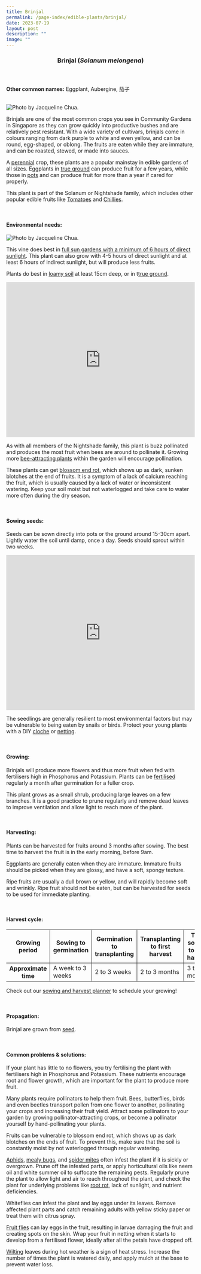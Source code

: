 ```yaml
---
title: Brinjal
permalink: /page-index/edible-plants/brinjal/
date: 2023-07-19
layout: post
description: ""
image: ""
---
```

<header>
	<h3>Brinjal (<em>Solanum melongena</em>)</h3>
</header>
	
<section>
	<p><strong>Other common names:</strong> Eggplant, Aubergine, 茄子</p>
	<br>
</section>

<section>
	<img title="Photo by Jacqueline Chua." src="/images/Plants/Brinjal_JacChua%20(2).jpg">
	<p>Brinjals are one of the most common crops you see in Community Gardens in Singapore as they can grow quickly into productive bushes and are relatively pest resistant. With a wide variety of cultivars, brinjals come in colours ranging from dark purple to white and even yellow, and can be round, egg-shaped, or oblong. The fruits are eaten while they are immature, and can be roasted, stewed, or made into sauces.</p>
	<p>A <a href="/learn-more-about-gardening/glossary/#p">perennial</a> crop, these plants are a popular mainstay in edible gardens of all sizes. Eggplants in <a href="/page-index/horticulture-techniques/true-ground/">true ground</a> can produce fruit for a few years, while those in <a href="/page-index/horticulture-techniques/planting-in-containers/">pots</a> and can produce fruit for more than a year if cared for properly.</p>
	<p>This plant is part of the Solanum or Nightshade family, which includes other popular edible fruits like <a href="/page-index/edible-plants/tomato/">Tomatoes</a> and <a href="/page-index/edible-plants/chilli/">Chillies</a>.</p>
	<br>
</section>

<section>
	<h4>Environmental needs:</h4>
	<img title="Photo by Jacqueline Chua." src="/images/Plants/Brinjal_JacChua%20(1).jpg">
	<p>This vine does best in <a href="/page-index/horticulture-techniques/gauging-light">full sun gardens with a minimum of 6 hours of direct sunlight</a>. This plant can also grow with 4-5 hours of direct sunlight and at least 6 hours of indirect sunlight, but will produce less fruits.</p>
	<p>Plants do best in <a href="/page-index/horticulture-techniques/soil/">loamy soil</a> at least 15cm deep, or in t<a href="/page-index/horticulture-techniques/true-ground/">true ground</a>.</p>
	<iframe width="100%" height="415" src="https://www.youtube.com/embed/eGBg_S8yj0U" title="YouTube video player" frameborder="0" allow="accelerometer; autoplay; clipboard-write; encrypted-media; gyroscope; picture-in-picture; web-share" allowfullscreen=""></iframe>	<br>
	<p>As with all members of the Nightshade family, this plant is buzz pollinated and produces the most fruit when bees are around to pollinate it. Growing more <a href="/page-index/glossary/biodiversity-attracting-plants">bee-attracting plants</a> within the garden will encourage pollination. </p>
	<p>These plants can get <a href="/page-index/plant-problems/nutrient-deficiencies/">blossom end rot</a>, which shows up as dark, sunken blotches at the end of fruits. It is a symptom of a lack of calcium reaching the fruit, which is usually caused by a lack of water or inconsistent watering. Keep your soil moist but not waterlogged and take care to water more often during the dry season.</p>
	<br>
</section>

<section>
  <h4>Sowing seeds:</h4>
	<p>Seeds can be sown directly into pots or the ground around 15-30cm apart. Lightly water the soil until damp, once a day. Seeds should sprout within two weeks. </p>
		<iframe width="100%" height="415" src="https://www.youtube.com/embed/x7J87wY7U6s" title="YouTube video player" frameborder="0" allow="accelerometer; autoplay; clipboard-write; encrypted-media; gyroscope; picture-in-picture; web-share" allowfullscreen=""></iframe>	<br>
	<p>The seedlings are generally resilient to most environmental factors but may be vulnerable to being eaten by snails or birds. Protect your young plants with a DIY <a href="/page-index/horticulture-techniques/cloches">cloche</a> or <a href="/page-index/hardscapes/netting">netting</a>.</p>
	<br>
</section>

<section>
	<h4>Growing:</h4>
	<p>Brinjals will produce more flowers and thus more fruit when fed with fertilisers high in Phosphorus and Potassium. Plants can be <a href="/page-index/horticulture-techniques/fertilising">fertilised</a> regularly a month after germination for a fuller crop.</p>
	<p>This plant grows as a small shrub, producing large leaves on a few branches. It is a good practice to prune regularly and remove dead leaves to improve ventilation and allow light to reach more of the plant. </p>
	<br>
</section>

<section>
	<h4>Harvesting:</h4>
	<p>Plants can be harvested for fruits around 3 months after sowing. The best time to harvest the fruit is in the early morning, before 9am.</p>
	<p>Eggplants are generally eaten when they are immature. Immature fruits should be picked when they are glossy, and have a soft, spongy texture.</p>
	<p>Ripe fruits are usually a dull brown or yellow, and will rapidly become soft and wrinkly. Ripe fruit should not be eaten, but can be harvested for seeds to be used for immediate planting. </p>
	<br>
</section>

<section>
	<h4>Harvest cycle:</h4>
	<table>
		<thead>
			<tr>
				<th style="border-bottom:0px; border-right:solid 1px;">Growing period</th>
				<th style="border-bottom:0px; border-right:solid 1px;">Sowing to germination</th>
				<th style="border-bottom:0px; border-right:solid 1px;">Germination to transplanting</th>
				<th style="border-bottom:0px; border-right:solid 1px;">Transplanting to first harvest</th>
				<th style="border-bottom:0px; border-left:solid 1px;">Total sowing to first harvest</th>
			</tr>
		</thead>
		<tbody>
			<tr>
				<th style="border-right:solid 1px;">Approximate time</th>
				<td style="border-right:solid 1px;">A week to 3 weeks</td>
				<td style="border-right:solid 1px;">2 to 3 weeks</td>
				<td style="border-right:solid 1px;">2 to 3 months</td>
				<td style="border-left:solid 1px;">3 to 4 months</td>
			</tr>
		</tbody>
	</table>
	<p>Check out our&nbsp;<a href="/digital-tools/sowing-planner/">sowing and harvest planner</a>&nbsp;to schedule your growing! </p>
<br>
</section>

<section>
	<h4>Propagation:</h4>
	<p>Brinjal are grown from <a href="/page-index/horticulture-techniques/propagating-by-seed">seed</a>.</p>
	<br>
</section>

<section>
	<h4>Common problems &amp; solutions:</h4>
	<p>If your plant has little to no flowers, you try fertilising the plant with fertilisers high in Phosphorus and Potassium. These nutrients encourage root and flower growth, which are important for the plant to produce more fruit.</p>
	<p>Many plants require pollinators to help them fruit. Bees, butterflies, birds and even beetles transport pollen from one flower to another, pollinating your crops and increasing their fruit yield. Attract some pollinators to your garden by growing pollinator-attracting crops, or become a pollinator yourself by hand-pollinating your plants.</p>
	<p>Fruits can be vulnerable to blossom end rot, which shows up as dark blotches on the ends of fruit. To prevent this, make sure that the soil is constantly moist by not waterlogged through regular watering.</p>
	<p><a href="/page-index/pests/aphids">Aphids</a>, <a href="/page-index/pests/mealy-bugs">mealy bugs</a>, and <a href="/page-index/pests/spider-mites">spider mites</a> often infest the plant if it is sickly or overgrown. Prune off the infested parts, or apply horticultural oils like neem oil and white summer oil to suffocate the remaining pests. Regularly prune the plant to allow light and air to reach throughout the plant, and check the plant for underlying problems like <a href="/page-index/plant-problems/root-rot">root rot</a>, lack of sunlight, and nutrient deficiencies. </p>
	<p>Whiteflies can infest the plant and lay eggs under its leaves. Remove affected plant parts and catch remaining adults with yellow sticky paper or treat them with citrus spray. </p>
	<p><a href="/page-index/pests/oriental-fruit-flies">Fruit flies</a> can lay eggs in the fruit, resulting in larvae damaging the fruit and creating spots on the skin. Wrap your fruit in netting when it starts to develop from a fertilised flower, ideally after all the petals have dropped off. </p>
	<p><a href="/page-index/plant-problems/wilting">Wilting</a> leaves during hot weather is a sign of heat stress. Increase the number of times the plant is watered daily, and apply mulch at the base to prevent water loss. </p>
	<br>
</section>